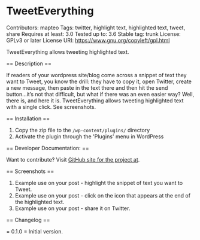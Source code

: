TweetEverything
===============

Contributors: mapteo
Tags: twitter, highlight text, highlighted text, tweet, share
Requires at least: 3.0
Tested up to: 3.6
Stable tag: trunk
License: GPLv3 or later
License URI: https://www.gnu.org/copyleft/gpl.html

TweetEverything allows tweeting highlighted text.

== Description ==

If readers of your wordpress site/blog come across a snippet of text they want to Tweet, you know the drill: they have to copy it, open Twitter, create a new message, then paste in the text there and then hit the send button...it’s not that difficult, but what if there was an even easier way?
Well, there is, and here it is. TweetEverything allows tweeting highlighted text with a single click. See screenshots.

== Installation ==

1. Copy the zip file to the `/wp-content/plugins/` directory
2. Activate the plugin through the 'Plugins' menu in WordPress

== Developer Documentation: ==

Want to contribute? Visit [GitHub site for the project at](https://github.com/mapteo "TweetEverything on GitHub").

== Screenshots ==

1. Example use on your post - highlight the snippet of text you want to Tweet.
2. Example use on your post - click on the icon that appears at the end of the highlighted text.
3. Example use on your post - share it on Twitter.

== Changelog ==

= 0.1.0 =
Initial version.